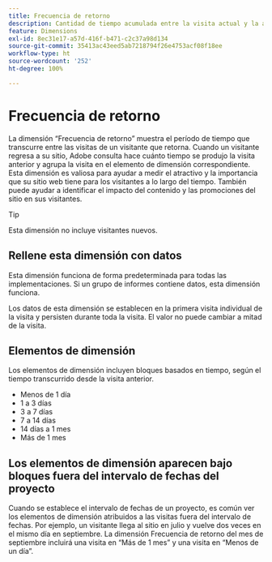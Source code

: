 ```yaml
---
title: Frecuencia de retorno
description: Cantidad de tiempo acumulada entre la visita actual y la anterior.
feature: Dimensions
exl-id: 8ec31e17-a57d-416f-b471-c2c37a98d134
source-git-commit: 35413ac43eed5ab7218794f26e4753acf08f18ee
workflow-type: ht
source-wordcount: '252'
ht-degree: 100%

---
```


# Frecuencia de retorno

La dimensión “Frecuencia de retorno” muestra el período de tiempo que transcurre entre las visitas de un visitante que retorna. Cuando un visitante regresa a su sitio, Adobe consulta hace cuánto tiempo se produjo la visita anterior y agrupa la visita en el elemento de dimensión correspondiente. Esta dimensión es valiosa para ayudar a medir el atractivo y la importancia que su sitio web tiene para los visitantes a lo largo del tiempo. También puede ayudar a identificar el impacto del contenido y las promociones del sitio en sus visitantes.

>[!TIP]
>
>Esta dimensión no incluye visitantes nuevos.

## Rellene esta dimensión con datos

Esta dimensión funciona de forma predeterminada para todas las implementaciones. Si un grupo de informes contiene datos, esta dimensión funciona.

Los datos de esta dimensión se establecen en la primera visita individual de la visita y persisten durante toda la visita. El valor no puede cambiar a mitad de la visita.

## Elementos de dimensión

Los elementos de dimensión incluyen bloques basados en tiempo, según el tiempo transcurrido desde la visita anterior.

* Menos de 1 día
* 1 a 3 días
* 3 a 7 días
* 7 a 14 días
* 14 días a 1 mes
* Más de 1 mes

## Los elementos de dimensión aparecen bajo bloques fuera del intervalo de fechas del proyecto

Cuando se establece el intervalo de fechas de un proyecto, es común ver los elementos de dimensión atribuidos a las visitas fuera del intervalo de fechas. Por ejemplo, un visitante llega al sitio en julio y vuelve dos veces en el mismo día en septiembre. La dimensión Frecuencia de retorno del mes de septiembre incluirá una visita en “Más de 1 mes” y una visita en “Menos de un día”.
